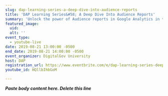 ```yaml
---
slug: dap-learning-series-a-deep-dive-into-audience-reports
title: 'DAP Learning Series&#58; A Deep Dive Into Audience Reports'
summary: 'Unlock the power of Audience reports in Google Analytics in this webcast&#46; Often overlooked in reporting, Audience reports empower DAP users to start identifying how your site and marketing resonate with your audience&#46; Build upon your Audience report knowledge and learn how to leverage these reports to better understand your audience&#46; We’ll talk about Audience reporting with an eye towards helping DAP users understand what’s available, and how to leverage this powerful data&#46;'
featured_image: 
  uid: 
  alt: ''
event_type: 
  - youtube-live
date: 2019-08-21 13:00:00 -0500
end_date: 2019-08-21 14:00:00 -0500
event_organizer: DigitalGov University
host: DAP
registration_url: https://www.eventbrite.com/e/dap-learning-series-deep-dive-audience-reports-registration-59347257244
youtube_id: HQllbIhbGoM

---
```


***Paste body content here. Delete this line***
